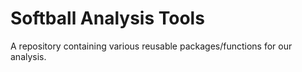 # Softball Analysis Tools

A repository containing various reusable packages/functions for our analysis.
